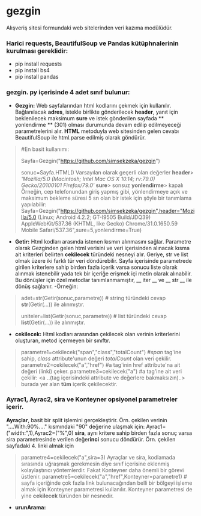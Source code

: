 # gezgin
Alışveriş sitesi formundaki web sitelerinden veri kazıma modülüdür.
### Harici requests, BeautifulSoup ve Pandas kütüphnalerinin kurulması gereklidir:
- pip install requests
- pip install bs4
- pip install pandas

### gezgin. py içerisinde 4 adet sınıf bulunur:
- **Gezgin:** Web sayfalarından html kodlarını çekmek için kullanılır. Bağlanılacak **adres**, istekle birlikte gönderilecek **header**, yanıt için beklenilecek maksimum **sure** ve istek gönderilen sayfada ** yonlendirme **  (301)  olması durumunda devam edilip edilmeyeceği parametrelerini alır. **HTML** metoduyla web sitesinden gelen cevabı BeautifulSoup ile html.parse edilmiş olarak göndürür. 
> #En basit kullanımı:
> 
> Sayfa=Gezgin("https://github.com/simsekzeka/gezgin")
> 
> sonuc=Sayfa.HTML() 
Varsayılan olarak  geçerli olan değerler
**header**> *'Mozilla/5.0 (Macintosh; Intel Mac OS X 10.14; rv:79.0) Gecko/20100101 Firefox/79.0'* 
**sure**> sonsuz
**yonlendirme**> kapalı
Örneğin, cep telefonundan giriş yapmış gibi, yönlendirmeye açık  ve maksimum bekleme süresi 5 sn olan bir istek için şöyle bir tanımlama yapılabilir: 
> Sayfa=Gezgin("https://github.com/simsekzeka/gezgin",header="Mozilla/5.0 (Linux; Android 4.2.2; GT-I9505 Build/JDQ39) AppleWebKit/537.36 (KHTML, like Gecko) Chrome/31.0.1650.59 Mobile Safari/537.36",sure=5,yonlendirme=True)
-   **Getir:** Html kodları arasında istenen kısmın alınmasını sağlar.  Parametre olarak Gezginden gelen html verisini ve veri içerisinden alınacak kısma ait kriterleri belirten **cekilecek** türündeki nesneyi alır. Geriye, str ve list olmak üzere iki farklı tür veri döndürebilir. Sayfa içerisinde parametrede girilen kriterlere sahip birden fazla içerik varsa sonucu liste olarak alınmak istenebilir yada tek bir içeriğe erişmek içi metin olarak alınabilir. Bu dönüşler için özel metodlar tanımlanmamıştır, __ iter __   ve   __ str __ ile dönüş sağlanır.
-Örneğin:
>adet=str(Getir(sonuc,parametre)) # string türündeki cevap **str**(Getir(...)) ile alınmıştır.
>
>uniteler=list(Getir(sonuc,parametre)) # list türündeki cevap **list**(Getir(...))  ile alınmıştır.
- **cekilecek:** Html kodları arasından çekilecek olan verinin kriterlerini oluşturan, metod içermeyen bir sınıftır. 
>parametre1=cekilecek("span","class","totalCount") #*span* tag'ine sahip, *class* attribute'unun değeri *totalCount* olan veri çekilir.
>parametre2=cekilecek("a","href") #a tag'inin href attribute'na ait değeri (linki) çeker.
>parametre3=cekilecek("a") #a tag'ine ait veri çekilir: <a ..(tag içerisindeki attribute ve değerlere bakmaksızın)..> burada yer alan **tüm** içerik çekilecektir. </a>
### Ayrac1, Ayrac2, sira ve Konteyner opsiyonel parametreler içerir.
**Ayraçlar**, basit bir split işlemini gerçekleştirir. Örn. çekilen verinin "....With:90%...." kısmındaki "90" değerine ulaşmak için: Ayrac1=("width:",1),Ayrac2=("%",0)
**sira**, aynı kritere sahip birden fazla sonuç varsa sira parametresinde verilen değer**inci** sonucu döndürür. Örn. çekilen sayfadaki 4. linki almak için 
>parametre4=cekilecek("a",sira=3)
Ayraçlar ve sira, kodlamada sırasında uğraşmak gerekmesin diye sınıf içerisine eklenmiş kolaylaştırıcı yöntemlerdir.
Fakat Konteyner daha önemli bir görevi üstlenir.
>parametre5=cekilecek("a","href",Konteyner=parametre1) # sayfa içeriğinde çok fazla link bulunacağından belli bir bölgeyi işleme almak için Konteyner parametresi kullanılır. Konteyner parametresi de yine **cekilecek** türünden bir nesnedir.
- **urunArama:**
